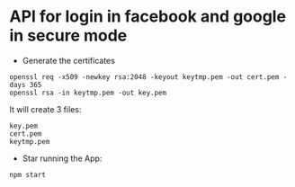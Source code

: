 # API for login in facebook and google in secure mode

-  Generate the certificates

```
openssl req -x509 -newkey rsa:2048 -keyout keytmp.pem -out cert.pem -days 365
openssl rsa -in keytmp.pem -out key.pem
```

It will create 3 files:

```
key.pem
cert.pem
keytmp.pem
```

- Star running the App:

```
npm start
```